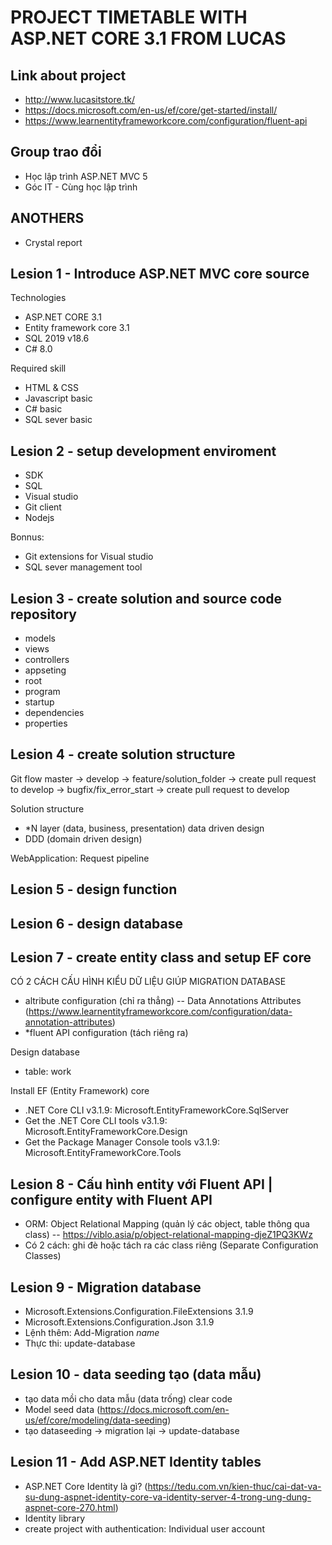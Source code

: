﻿# PROJECT TIMETABLE WITH ASP.NET CORE 3.1 FROM LUCAS
## Link about project
- http://www.lucasitstore.tk/
- https://docs.microsoft.com/en-us/ef/core/get-started/install/
- https://www.learnentityframeworkcore.com/configuration/fluent-api

## Group trao đổi
- Học lập trình ASP.NET MVC 5
- Góc IT - Cùng học lập trình

## ANOTHERS
- Crystal report

## Lesion 1 - Introduce ASP.NET MVC core source
Technologies
- ASP.NET CORE 3.1
- Entity framework core 3.1
- SQL 2019 v18.6
- C# 8.0

Required skill
- HTML & CSS
- Javascript basic
- C# basic
- SQL sever basic

## Lesion 2 - setup development enviroment
- SDK
- SQL
- Visual studio
- Git client
- Nodejs

Bonnus: 
- Git extensions for Visual studio
- SQL sever management tool

## Lesion 3 - create solution and source code repository
- models
- views
- controllers
- appseting
- root
- program
- startup
- dependencies
- properties

## Lesion 4 - create solution structure
Git flow
master -> develop -> feature/solution_folder -> create pull request to develop -> bugfix/fix_error_start -> create pull request to develop

Solution structure
- *N layer (data, business, presentation) data driven design
- DDD (domain driven design)

WebApplication: Request pipeline
## Lesion 5 - design function

## Lesion 6 - design database

## Lesion 7 - create entity class and setup EF core
CÓ 2 CÁCH CẤU HÌNH KIỂU DỮ LIỆU GIÚP MIGRATION DATABASE
- altribute configuration (chỉ ra thẳng) 
-- Data Annotations Attributes (https://www.learnentityframeworkcore.com/configuration/data-annotation-attributes)
- *fluent API configuration (tách riêng ra)

Design database
- table: work

Install EF (Entity Framework) core 
- .NET Core CLI v3.1.9: Microsoft.EntityFrameworkCore.SqlServer
- Get the .NET Core CLI tools v3.1.9: Microsoft.EntityFrameworkCore.Design
- Get the Package Manager Console tools v3.1.9: Microsoft.EntityFrameworkCore.Tools

## Lesion 8 - Cấu hình entity với Fluent API | configure entity with Fluent API
- ORM: Object Relational Mapping (quản lý các object, table thông qua class)
-- https://viblo.asia/p/object-relational-mapping-djeZ1PQ3KWz
- Có 2 cách: ghi đè hoặc tách ra các class riêng (Separate Configuration Classes)

## Lesion 9 - Migration database
- Microsoft.Extensions.Configuration.FileExtensions 3.1.9
- Microsoft.Extensions.Configuration.Json 3.1.9
- Lệnh thêm: Add-Migration _name_
- Thực thi: update-database

## Lesion 10 - data seeding tạo (data mẫu)
- tạo data mồi cho data mẫu (data trống) clear code
- Model seed data (https://docs.microsoft.com/en-us/ef/core/modeling/data-seeding)
- tạo dataseeding -> migration lại -> update-database 

## Lesion 11 - Add ASP.NET Identity tables
- ASP.NET Core Identity là gì? (https://tedu.com.vn/kien-thuc/cai-dat-va-su-dung-aspnet-identity-core-va-identity-server-4-trong-ung-dung-aspnet-core-270.html)
- Identity library
- create project with authentication: Individual user account